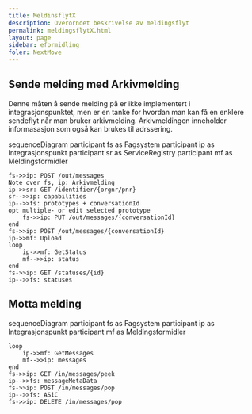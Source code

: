 ```yaml
---
title: MeldinsflytX
description: Overorndet beskrivelse av meldingsflyt
permalink: meldingsflytX.html
layout: page
sidebar: eformidling
foler: NextMove
---
```



## Sende melding med Arkivmelding 

 Denne måten å sende melding på er ikke implementert i integrasjonspunktet, men er en tanke for hvordan man kan få en enklere sendeflyt når man bruker arkivmelding. Arkivmeldingen inneholder informasasjon som også kan brukes til adrssering. 

<div class="mermaid">

sequenceDiagram
    participant fs as Fagsystem
    participant ip as Integrasjonspunkt
    participant sr as ServiceRegistry
    participant mf  as Meldingsformidler
    
    fs->>ip: POST /out/messages    
    Note over fs, ip: Arkivmelding
    ip->>sr: GET /identifier/{orgnr/pnr}
    sr-->>ip: capabilities
    ip-->>fs: prototypes + conversationId
    opt multiple- or edit selected prototype
        fs->>ip: PUT /out/messages/{conversationId}
    end
    fs->>ip: POST /out/messages/{conversationId}
    ip->>mf: Upload
    loop 
        ip->>mf: GetStatus
        mf-->>ip: status
    end
    fs->>ip: GET /statuses/{id}
    ip-->>fs: statuses


</div>


## Motta melding

<div class="mermaid">

sequenceDiagram
    participant fs as Fagsystem
    participant ip as Integrasjonspunkt
    participant mf  as Meldingsformidler

    loop
        ip->>mf: GetMessages
        mf-->>ip: messages
    end
    fs->>ip: GET /in/messages/peek 
    ip-->>fs: messageMetaData
    fs->>ip: POST /in/messages/pop
    ip-->>fs: ASiC
    fs->>ip: DELETE /in/messages/pop

</div>


